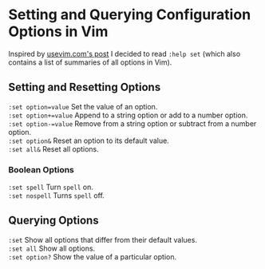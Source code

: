 Setting and Querying Configuration Options in Vim
=================================================

Inspired by [usevim.com's post](http://usevim.com/2012/11/09/vim-101-options/) I decided to read
`:help set` (which also contains a list of summaries of all options in Vim).

Setting and Resetting Options
-----------------------------

`:set option=value` Set the value of an option.  
`:set option+=value` Append to a string option or add to a number option.  
`:set option-=value` Remove from a string option or subtract from a number option.  
`:set option&` Reset an option to its default value.  
`:set all&` Reset all options.  

### Boolean Options

`:set spell` Turn `spell` on.  
`:set nospell` Turns `spell` off.  

Querying Options
----------------

`:set` Show all options that differ from their default values.  
`:set all` Show all options.  
`:set option?` Show the value of a particular option.  